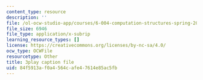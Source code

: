 ```yaml
---
content_type: resource
description: ''
file: /ol-ocw-studio-app/courses/6-004-computation-structures-spring-2017/84f5913af0a4564cafe47614e85ac5fb_r3c31nh_iOc.vtt
file_size: 6946
file_type: application/x-subrip
learning_resource_types: []
license: https://creativecommons.org/licenses/by-nc-sa/4.0/
ocw_type: OCWFile
resourcetype: Other
title: 3play caption file
uid: 84f5913a-f0a4-564c-afe4-7614e85ac5fb
---
```

